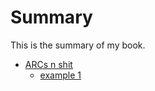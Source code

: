 # Summary

This is the summary of my book.

* [ARCs n shit](md/05.md)
    * [example 1](md/05.md#arcmodule)